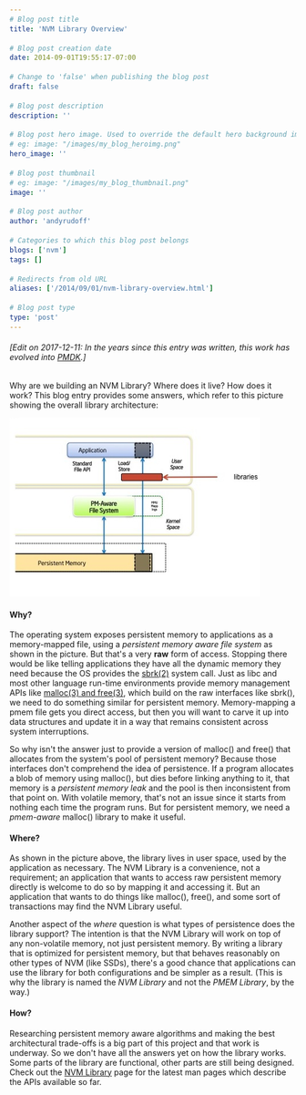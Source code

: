 ```yaml
---
# Blog post title
title: 'NVM Library Overview'

# Blog post creation date
date: 2014-09-01T19:55:17-07:00

# Change to 'false' when publishing the blog post
draft: false

# Blog post description
description: ''

# Blog post hero image. Used to override the default hero background image.
# eg: image: "/images/my_blog_heroimg.png"
hero_image: ''

# Blog post thumbnail
# eg: image: "/images/my_blog_thumbnail.png"
image: ''

# Blog post author
author: 'andyrudoff'

# Categories to which this blog post belongs
blogs: ['nvm']
tags: []

# Redirects from old URL
aliases: ['/2014/09/01/nvm-library-overview.html']

# Blog post type
type: 'post'
---
```


###### [Edit on 2017-12-11: In the years since this entry was written, this work has evolved into [PMDK](/pmdk/).]

Why are we building an NVM Library? Where does it live? How
does it work? This blog entry provides some answers,
which refer to this picture
showing the overall library architecture:

![Library Architecture](/images/posts/libarch.jpg)

#### Why?

The operating system exposes persistent memory to applications as
a memory-mapped file, using a _persistent memory aware file system_
as shown in the picture. But that's a very **raw** form of access.
Stopping there would be like telling applications they have all the
dynamic memory they need because the OS provides the
[sbrk(2)](https://linux.die.net/man/2/sbrk) system call. Just as
libc and most other language run-time environments provide memory
management APIs like [malloc(3) and free(3)](https://linux.die.net/man/3/malloc),
which build on the raw interfaces like sbrk(), we need to do something
similar for persistent memory. Memory-mapping a pmem file gets you
direct access, but then you will want to carve it up into data structures
and update it in a way that remains consistent across system interruptions.

So why isn't the answer just to provide a version of malloc() and free()
that allocates from the system's pool of persistent memory? Because those
interfaces don't comprehend the idea of persistence. If a program allocates
a blob of memory using malloc(), but dies before linking anything to it,
that memory is a _persistent memory leak_ and the pool is then inconsistent
from that point on. With volatile memory, that's not an issue since it
starts from nothing each time the program runs. But for persistent memory,
we need a _pmem-aware_ malloc() library to make it useful.

#### Where?

As shown in the picture above, the library lives in user space, used by
the application as necessary. The NVM Library is a convenience, not
a requirement; an application that wants to access raw persistent memory
directly is welcome to do so by mapping it and accessing it. But an
application that wants to do things like malloc(), free(), and some sort
of transactions may find the NVM Library useful.

Another aspect of the _where_ question is what types of persistence does
the library support? The intention is that the NVM Library will work
on top of any non-volatile memory, not just persistent memory. By
writing a library that is optimized for persistent memory, but that
behaves reasonably on other types of NVM (like SSDs), there's a good
chance that applications can use the library for both configurations
and be simpler as a result. (This is why the library is named the
_NVM Library_ and not the _PMEM Library_, by the way.)

#### How?

Researching persistent memory aware algorithms and making the best
architectural trade-offs is a big part of this project and that work
is underway. So we don't have all the answers yet on how the library
works. Some parts of the library are functional, other parts are
still being designed. Check out the [NVM Library](/nvml/) page
for the latest man pages which describe the APIs available so far.
